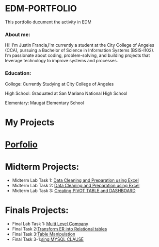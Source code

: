 # EDM-PORTFOLIO
This portfolio ducument the activity in EDM
### About me:
Hi! I'm Justin Francia,I'm currently a student at the City College of Angeles (CCA), pursuing a Bachelor of Science in Information Systems (BSIS-I102). I’m passionate about coding, problem-solving, and building projects that leverage technology to improve systems and processes.

### Education:
Colloge: Currently Studying at City College of Angeles

High School: Graduated at San Mariano National High School

Elementary: Maugat Elementary School


# My Projects

# [Porfolio](https://tatinzzz.github.io/EDM-Portfolio/)
# Midterm Projects:

- Midterm Lab Task 1: [Data Cleaning and Preparation using Excel](https://tatinzzz.github.io/Midterm-Task-1/)
- Midterm Lab Task 2: [Data Cleaning and Preparation using Excel](https://tatinzzz.github.io/Midterm-Task-2/)
- Midterm Lab Task 3: [Creating PIVOT TABLE and DASHBOARD](https://tatinzzz.github.io/Midterm-Task-3/)

# Finals Projects:

- Final Lab Task 1: [Multi Level Company ](https://tatinzzz.github.io/Final-Task-1/)
- Final Task 2:[Transform ER into Relational tables](https://tatinzzz.github.io/Final-Task-2/)
- Final Task 3:[Table Manipulation](https://tatinzzz.github.io/Final-Task-3/)
- Final Task 3-1:[sing MYSQL CLAUSE]()
